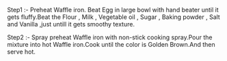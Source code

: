 Step1 :-
Preheat Waffle iron. Beat Egg in large bowl with hand beater until it gets fluffy.Beat the Flour , Milk , Vegetable oil , Sugar , Baking powder , Salt and Vanilla ,just untill it gets smoothy texture.

Step2 :-
Spray preheat Waffle iron with non-stick cooking spray.Pour the mixture into hot Waffle iron.Cook until the color is Golden Brown.And then serve hot. 